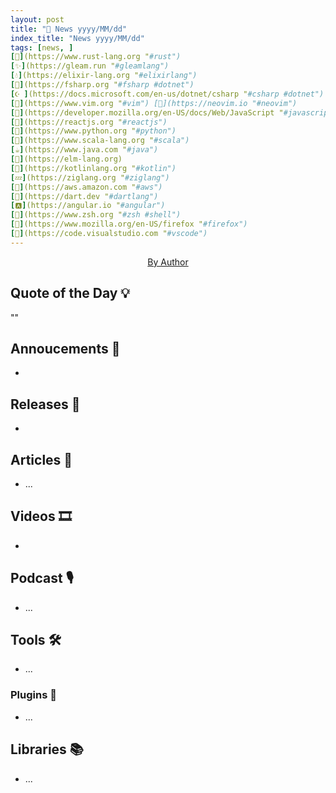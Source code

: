 ```yaml
---
layout: post
title: "📜 News yyyy/MM/dd"
index_title: "News yyyy/MM/dd"
tags: [news, ]
[🦀](https://www.rust-lang.org "#rust")
[✨](https://gleam.run "#gleamlang")
[💧](https://elixir-lang.org "#elixirlang")
[🔷](https://fsharp.org "#fsharp #dotnet")
[☪️ ](https://docs.microsoft.com/en-us/dotnet/csharp "#csharp #dotnet")
[🍃](https://www.vim.org "#vim") [🍃](https://neovim.io "#neovim")
[🔶](https://developer.mozilla.org/en-US/docs/Web/JavaScript "#javascript")
[🔶](https://reactjs.org "#reactjs")
[🐍](https://www.python.org "#python")
[💈](https://www.scala-lang.org "#scala")
[☕️](https://www.java.com "#java")
[🔰](https://elm-lang.org)
[🗼](https://kotlinlang.org "#kotlin")
[💤](https://ziglang.org "#ziglang")
[🌳](https://aws.amazon.com "#aws")
[🎯](https://dart.dev "#dartlang")
[🅰️](https://angular.io "#angular")
[🐚](https://www.zsh.org "#zsh #shell")
[🦊](https://www.mozilla.org/en-US/firefox "#firefox")
[📝](https://code.visualstudio.com "#vscode")
---
```


<a href="">
  <img src=""
     alt=""
     class="image">
</a>

<div style="text-align:center">
   <a href="">By Author</a>
</div>

## Quote of the Day 💡

""

[]()

## Annoucements 🥁

- []()

## Releases 🥳

- []() []()

## Articles 📜

- ...

## Videos 🎞

- []()

## Podcast 🎙

- ...

## Tools 🛠

- ...

### Plugins 🔌

- ...

## Libraries 📚

- ...

